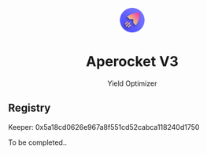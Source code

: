 <p align="center">
  <img src="img/logo.png" height="50" width="50" alt="Aperocket V3"/>
  <h1 align="center"><strong>Aperocket V3</strong></h1>
  <p align="center"> Yield Optimizer</p>
</p>


## Registry

Keeper: 0x5a18cd0626e967a8f551cd52cabca118240d1750

To be completed..